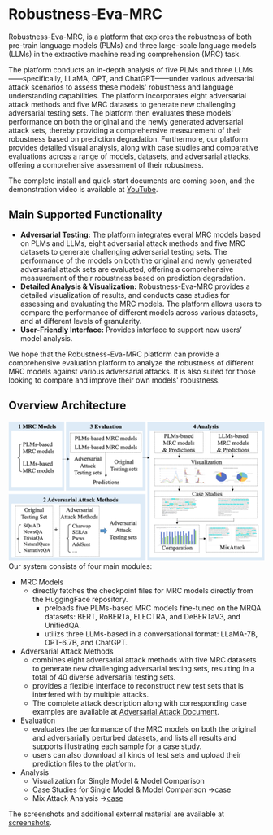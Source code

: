 # Robustness-Eva-MRC

Robustness-Eva-MRC, is a platform that explores the robustness of both pre-train language models (PLMs) and three large-scale language models (LLMs) in the extractive machine reading comprehension (MRC) task. 

The platform conducts an in-depth analysis of five PLMs and three LLMs——specifically, LLaMA, OPT, and ChatGPT——under various adversarial attack scenarios to assess these models' robustness and language understanding capabilities.
The platform incorporates eight adversarial attack methods and five MRC datasets to generate new challenging adversarial testing sets. 
The platform then evaluates these models' performance on both the original and the newly generated adversarial attack sets, thereby providing a comprehensive measurement of their robustness based on prediction degradation.
Furthermore, our platform provides detailed visual analysis, along with case studies and comparative evaluations across a range of models, datasets, and adversarial attacks, offering a comprehensive assessment of their robustness.


The complete install and quick start documents are coming soon, and the demonstration video is available at [YouTube](https://www.youtube.com/watch?v=p0yO0n-iBz4&t=7s).


## Main Supported Functionality 
* **Adversarial Testing:** 
  The platform integrates everal MRC models based on PLMs and LLMs, eight adversarial attack methods and five MRC datasets to generate challenging adversarial testing sets. The performance of the models on both the original and newly generated adversarial attack sets are evaluated, offering a comprehensive measurement of their robustness based on prediction degradation.
* **Detailed Analysis & Visualization:** 
  Robustness-Eva-MRC provides a detailed visualization of results, and conducts case studies for assessing and evaluating the MRC models. 
  The platform allows users to compare the performance of different models across various datasets, and at different levels of granularity.
* **User-Friendly Interface:** 
  Provides interface to support new users’ model analysis.

We hope that the Robustness-Eva-MRC platform can provide a comprehensive evaluation platform to analyze the robustness of different MRC models against various adversarial attacks. 
It is also suited for those looking to compare and improve their own models' robustness.


## Overview Architecture
![alt 属性文本](./src/framework.png)
Our system consists of four main modules: 
* MRC Models
   * directly fetches the checkpoint files for MRC models directly from the HuggingFace repository. 
     * preloads five PLMs-based MRC models fine-tuned on the MRQA datasets: BERT, RoBERTa, ELECTRA, and DeBERTaV3, and UnifiedQA.
     * utilizs three LLMs-based in a conversational format: LLaMA-7B, OPT-6.7B, and ChatGPT.
* Adversarial Attack Methods
   * combines eight adversarial attack methods with five MRC datasets to generate new challenging adversarial testing sets, resulting in a total of 40 diverse adversarial testing sets.
   * provides a flexible interface to reconstruct new test sets that is interfered with by multiple attacks.
   * The complete attack description along with corresponding case examples are available at [Adversarial Attack Document](https://github.com/distantJing/Robustness-Eva-MRC/tree/main/Adversarial%20Attack%20Document).
* Evaluation
   * evaluates the performance of the MRC models on both the original and adversarially perturbed datasets, and lists all results and supports illustrating each sample for a case study.
   * users can also download all kinds of test sets and upload their prediction files to the platform.
* Analysis 
   * Visualization for Single Model & Model Comparison
   * Case Studies for Single Model & Model Comparison ->[case](https://github.com/distantJing/Robustness-Eva-MRC/tree/main/Case)
   * Mix Attack Analysis ->[case](https://github.com/distantJing/Robustness-Eva-MRC/tree/main/Case)
  

The screenshots and additional external material are available at [screenshots](https://github.com/distantJing/Robustness-Eva-MRC/tree/main/screenshots).

